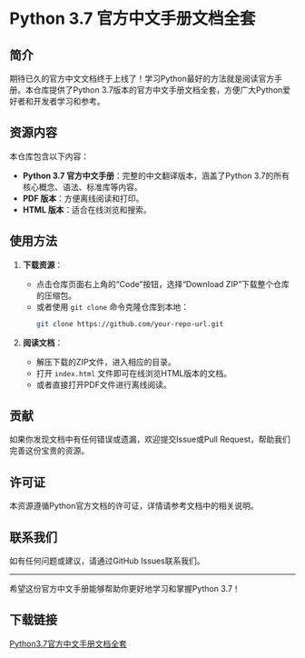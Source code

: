 # Python 3.7 官方中文手册文档全套

## 简介

期待已久的官方中文文档终于上线了！学习Python最好的方法就是阅读官方手册。本仓库提供了Python 3.7版本的官方中文手册文档全套，方便广大Python爱好者和开发者学习和参考。

## 资源内容

本仓库包含以下内容：

- **Python 3.7 官方中文手册**：完整的中文翻译版本，涵盖了Python 3.7的所有核心概念、语法、标准库等内容。
- **PDF 版本**：方便离线阅读和打印。
- **HTML 版本**：适合在线浏览和搜索。

## 使用方法

1. **下载资源**：
   - 点击仓库页面右上角的“Code”按钮，选择“Download ZIP”下载整个仓库的压缩包。
   - 或者使用 `git clone` 命令克隆仓库到本地：
     ```bash
     git clone https://github.com/your-repo-url.git
     ```

2. **阅读文档**：
   - 解压下载的ZIP文件，进入相应的目录。
   - 打开 `index.html` 文件即可在线浏览HTML版本的文档。
   - 或者直接打开PDF文件进行离线阅读。

## 贡献

如果你发现文档中有任何错误或遗漏，欢迎提交Issue或Pull Request，帮助我们完善这份宝贵的资源。

## 许可证

本资源遵循Python官方文档的许可证，详情请参考文档中的相关说明。

## 联系我们

如有任何问题或建议，请通过GitHub Issues联系我们。

---

希望这份官方中文手册能够帮助你更好地学习和掌握Python 3.7！

## 下载链接

[Python3.7官方中文手册文档全套](https://pan.quark.cn/s/149eb4262e53)